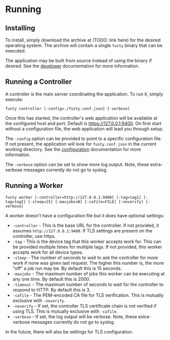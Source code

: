 # Running

## Installing

To install, simply download the archive at (TODO: link here) for the desired operating system. The archive will contain
a single `fusty` binary that can be executed.

The application may be built from source instead of using the binary if desired. See the [developer](developers.md)
documentation for more information.

## Running a Controller

A controller is the main server coordinating the application. To run it, simply execute:

    fusty controller [-config=./fusty.conf.json] [-verbose]

Once this has started, the controller's web application will be available at the configured host and port. Default is
https://127.0.0.1:9400. On first start without a configuration file, the web application will lead you through setup.

The `-config` option can be provided to point to a specific configuration file. If not present, the application will
look for `fusty.conf.json` in the current working directory. See the [configuration](configuration.md) documentation for
more information.

The `-verbose` option can be set to show more log output. Note, these extra-verbose messages currently do not go to
syslog.

## Running a Worker

    fusty worker [-controller=http://127.0.0.1:9400] [-tag=tag1] [-tag=tag2] [-sleep=15] [-maxjobs=N] [-cafile=FILE] [-noverify] [-verbose]

A worker doesn't have a configuration file but it does have optional settings:

* `-controller` - This is the base URL for the controller. If not provided, it assumes `http://127.0.0.1:9400`. If TLS
  settings are present on the controller, use https.
* `-tag` - This is the device tag that this worker accepts work for. This can be provided multiple times for multiple
  tags. If not provided, this worker accepts work for all device types.
* `-sleep` - The number of seconds to wait to ask the controller for more work if none was given last request. The
  higher this number is, the more "off" a job run may be. By default this is 15 seconds.
* `-maxjobs` - The maximum number of jobs this worker can be executing at any one time. By default this is 2000.
* `-timeout` - The maximum number of seconds to wait for the controller to respond to HTTP. By default this is 3.
* `-cafile` - The PEM-encoded CA file for TLS verification. This is mutually exclusive with `-noverify`.
* `-noverify` - If set, the controller TLS certificate chain is not verified if using TLS. This is mutually exclusive
  with `-cafile`.
* `-verbose` - If set, the log output will be verbose. Note, these extra-verbose messages currently do not go to syslog.

In the future, there will also be settings for TLS configuration.